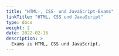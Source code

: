 ```yaml
---
title: "HTML-, CSS- und JavaScript-Exams"
linkTitle: "HTML, CSS und JavaScript"
type: docs
weight: 2
date: 2022-02-16
description: >
  Exams zu HTML, CSS und JavaScript.
---
```

